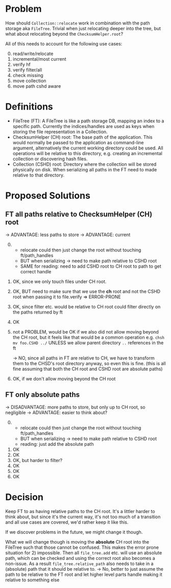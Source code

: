 # Problem

How should `Collection::relocate` work in combination with the path
storage aka `FileTree`. Trivial when just relocating deeper
into the tree, but what about relocating beyond the
`ChecksumHelper.root`?

All of this needs to account for the following use cases:

0) read/write/relocate
1) incremental/most current
2) verify hf
3) verify filter/all
4) check missing
5) move collection
6) move path cshd aware

# Definitions

- FileTree (FT):
  A FileTree is like a path storage DB, mapping an index to a specific
  path. Currently the indices/handles are used as keys when storing
  the file representation in a Collection.
- ChecksumHelper (CH) root:
  The base path of the application. This would normally be passed
  to the application as command-line argument, alternatively
  the current working directory could be used.
  All operations will be relative to this directory, e.g.
  creating an incremental collection or discovering hash files.
- Collection (CSHD) root:
  Directory where the collection will be stored physically on disk.
  When serializing all paths in the FT need to made relative to
  that directory.

# Proposed Solutions

## FT all paths relative to ChecksumHelper (CH) root
-> ADVANTAGE: less paths to store
-> ADVANTAGE: current

0) - relocate could then just change the root without touching ft/path_handles
   - BUT when serializing -> need to make path relative to CSHD root
   - SAME for reading: need to add CSHD root to CH root to path to
                       get correct handle
1) OK, since we only touch files under CH root.
2) OK, BUT need to make sure that we use the __ch__ root and not
       the CSHD root when passing it to file.verify
       => ERROR-PRONE
3) OK, since filter etc. would be relative to CH root
       could filter directly on the paths returned by ft
4) OK
5) not a PROBLEM, would be OK if we also did not allow moving beyond the CH root,
   but it feels like that would be a common operation e.g. `chsh mv foo.CSHD ../`
   UNLESS we allow parent directory `..` references in the ft

   -> NO, since all paths in FT are relative to CH, we have to transform
      them to the CHSD's root directory anyway, so even this is fine.
      (this is all fine assuming that both the CH root and CSHD root
       are absolute paths)
6) OK, if we don't allow moving beyond the CH root

## FT only absolute paths
-> DISADVANTAGE: more paths to store, but only up to CH root, so negligible
-> ADVANTAGE: easier to think about?

0) - relocate could then just change the root without touching ft/path_handles
   - BUT when serializing -> need to make path relative to CSHD root
   - reading: just add the absolute path
1) OK
2) OK
3) OK, but harder to filter?
4) OK
5) OK
6) OK

# Decision

Keep FT to as having relative paths to the CH root.
It's a littler harder to think about, but since it's the current way,
it's not too much of a transition and all use cases are covered,
we'd rather keep it like this.

If we discover problems in the future, we might change it though.

What we will change though is moving the __absolute__ CH root into
the FileTree such that those cannot be confused.
This makes the error prone situation for 2) impossible.
Then all `file_tree.add` etc. will use an absolute path,
which can be checked and using the correct root also becomes a non-issue.
As a result `file_tree.relative_path` also needs to take in a
(absolute) path that it should be relative to.
-> No, better to just assume the path to be relative to the FT root
   and let higher level parts handle making it relative to something
   else
